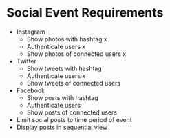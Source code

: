 # Social Event Requirements
- Instagram
  - Show photos with hashtag x
  - Authenticate users x
  - Show photos of connected users x
- Twitter
  - Show tweets with hashtag
  - Authenticate users x
  - Show tweets of connected users
- Facebook
  - Show posts with hashtag
  - Authenticate users
  - Show posts of connected users
- Limit social posts to time period of event
- Display posts in sequential view
